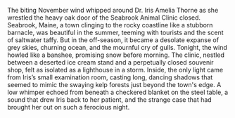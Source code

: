 The biting November wind whipped around Dr. Iris Amelia Thorne as she wrestled the heavy oak door of the Seabrook Animal Clinic closed.  Seabrook, Maine, a town clinging to the rocky coastline like a stubborn barnacle, was beautiful in the summer, teeming with tourists and the scent of saltwater taffy. But in the off-season, it became a desolate expanse of grey skies, churning ocean, and the mournful cry of gulls. Tonight, the wind howled like a banshee, promising snow before morning.  The clinic, nestled between a deserted ice cream stand and a perpetually closed souvenir shop, felt as isolated as a lighthouse in a storm. Inside, the only light came from Iris’s small examination room, casting long, dancing shadows that seemed to mimic the swaying kelp forests just beyond the town's edge.  A low whimper echoed from beneath a checkered blanket on the steel table, a sound that drew Iris back to her patient, and the strange case that had brought her out on such a ferocious night.
